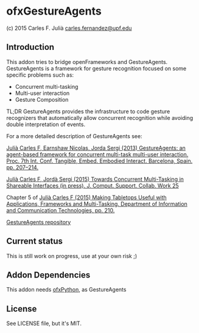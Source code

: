 ofxGestureAgents
================

(c) 2015 Carles F. Julià <carles.fernandez@upf.edu>

Introduction
------------

This addon tries to bridge openFrameworks and GestureAgents. GestureAgents is a framework for gesture recognition focused on some specific problems such as:

* Concurrent multi-tasking
* Multi-user interaction
* Gesture Composition

TL;DR GestureAgents provides the infrastructure to code gesture recognizers that automatically allow concurrent recognition while avoiding double interpretation of events.

For a more detailed description of GestureAgents see:

[Julià Carles F, Earnshaw Nicolas, Jorda Sergi (2013) GestureAgents: an agent-based framework for concurrent multi-task multi-user interaction. Proc. 7th Int. Conf. Tangible, Embed. Embodied Interact. Barcelona, Spain. pp. 207–214.](http://mtg.upf.edu/node/2643)

[Julià Carles F, Jordà Sergi (2015) Towards Concurrent Multi-Tasking in Shareable Interfaces (in press). J. Comput. Support. Collab. Work 25](http://mtg.upf.edu/node/3209)

Chapter 5 of [Julià Carles F (2015) Making Tabletops Useful with Applications, Frameworks and Multi-Tasking. Department of Information and Communication Technologies, pp. 210.](http://mtg.upf.edu/node/3181)

[GestureAgents repository](https://bitbucket.org/chaosct/gesture-agents/)

Current status
--------------

This is still work on progress, use at your own risk ;)

Addon Dependencies
------------------

This addon needs [ofxPython](https://github.com/chaosct/ofxPython), as GestureAgents

License
-------

See LICENSE file, but it's MIT.

